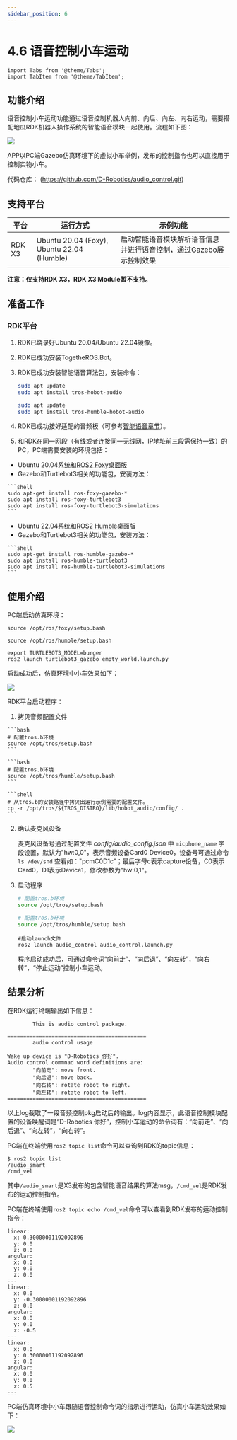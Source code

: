 ```yaml
---
sidebar_position: 6
---
```


# 4.6 语音控制小车运动

```mdx-code-block
import Tabs from '@theme/Tabs';
import TabItem from '@theme/TabItem';
```

## 功能介绍

语音控制小车运动功能通过语音控制机器人向前、向后、向左、向右运动，需要搭配地瓜RDK机器人操作系统的智能语音模块一起使用。流程如下图：

![](/../static/img/05_Robot_development/04_apps/image/car_audio_control/audio_control.jpg)

APP以PC端Gazebo仿真环境下的虚拟小车举例，发布的控制指令也可以直接用于控制实物小车。

代码仓库： (https://github.com/D-Robotics/audio_control.git)

## 支持平台

| 平台     | 运行方式      | 示例功能                       |
| -------- | ------------ | ------------------------------ |
| RDK X3 | Ubuntu 20.04 (Foxy), Ubuntu 22.04 (Humble) | 启动智能语音模块解析语音信息并进行语音控制，通过Gazebo展示控制效果 |

**注意：仅支持RDK X3，RDK X3 Module暂不支持。**

## 准备工作

### RDK平台

1. RDK已烧录好Ubuntu 20.04/Ubuntu 22.04镜像。

2. RDK已成功安装TogetheROS.Bot。

3. RDK已成功安装智能语音算法包，安装命令：

   <Tabs groupId="tros-distro">
   <TabItem value="foxy" label="Foxy">

   ```bash
   sudo apt update
   sudo apt install tros-hobot-audio
   ```

   </TabItem>
   <TabItem value="humble" label="Humble">

   ```bash
   sudo apt update
   sudo apt install tros-humble-hobot-audio
   ```

   </TabItem>
   </Tabs>

4. RDK已成功接好适配的音频板（可参考[智能语音章节](../boxs/function/hobot_audio.md)）。

5. 和RDK在同一网段（有线或者连接同一无线网，IP地址前三段需保持一致）的PC，PC端需要安装的环境包括：

 <Tabs groupId="tros-distro">
 <TabItem value="foxy" label="Foxy">

   - Ubuntu 20.04系统和[ROS2 Foxy桌面版](https://docs.ros.org/en/foxy/Installation/Ubuntu-Install-Debians.html)
   - Gazebo和Turtlebot3相关的功能包，安装方法：

    ```shell
    sudo apt-get install ros-foxy-gazebo-*
    sudo apt install ros-foxy-turtlebot3
    sudo apt install ros-foxy-turtlebot3-simulations
    ```

 </TabItem>
 <TabItem value="humble" label="Humble">

   - Ubuntu 22.04系统和[ROS2 Humble桌面版](https://docs.ros.org/en/humble/Installation/Ubuntu-Install-Debians.html)
   - Gazebo和Turtlebot3相关的功能包，安装方法：

    ```shell
    sudo apt-get install ros-humble-gazebo-*
    sudo apt install ros-humble-turtlebot3
    sudo apt install ros-humble-turtlebot3-simulations
    ```

 </TabItem>
 </Tabs>

## 使用介绍

PC端启动仿真环境：

<Tabs groupId="tros-distro">
<TabItem value="foxy" label="Foxy">

```shell
source /opt/ros/foxy/setup.bash
```

</TabItem>
<TabItem value="humble" label="Humble">

```shell
source /opt/ros/humble/setup.bash
```

</TabItem>
</Tabs>

```shell
export TURTLEBOT3_MODEL=burger
ros2 launch turtlebot3_gazebo empty_world.launch.py
```

启动成功后，仿真环境中小车效果如下：

![](/../static/img/05_Robot_development/04_apps/image/car_audio_tracking/gazebo.jpeg)

RDK平台启动程序：

1. 拷贝音频配置文件

 <Tabs groupId="tros-distro">
 <TabItem value="foxy" label="Foxy">

    ```bash
    # 配置tros.b环境
    source /opt/tros/setup.bash
    ```

 </TabItem>
 <TabItem value="humble" label="Humble">

    ```bash
    # 配置tros.b环境
    source /opt/tros/humble/setup.bash
    ```

 </TabItem>
 </Tabs>

    ```shell
    # 从tros.b的安装路径中拷贝出运行示例需要的配置文件。
    cp -r /opt/tros/${TROS_DISTRO}/lib/hobot_audio/config/ .
    ```

2. 确认麦克风设备

    麦克风设备号通过配置文件 *config/audio_config.json* 中 `micphone_name` 字段设置，默认为"hw:0,0"，表示音频设备Card0 Device0，设备号可通过命令 `ls /dev/snd` 查看如："pcmC0D1c"；最后字母c表示capture设备，C0表示Card0，D1表示Device1，修改参数为"hw:0,1"。

3. 启动程序

    <Tabs groupId="tros-distro">
    <TabItem value="foxy" label="Foxy">

    ```bash
    # 配置tros.b环境
    source /opt/tros/setup.bash
    ```

    </TabItem>

    <TabItem value="humble" label="Humble">

    ```bash
    # 配置tros.b环境
    source /opt/tros/humble/setup.bash
    ```

    </TabItem>

    </Tabs>

    ```shell
    #启动launch文件
    ros2 launch audio_control audio_control.launch.py
    ```

    程序启动成功后，可通过命令词“向前走”、“向后退”、“向左转”，“向右转”，“停止运动”控制小车运动。

## 结果分析

在RDK运行终端输出如下信息：

```shell
        This is audio control package.

============================================
        audio control usage

Wake up device is "D-Robotics 你好".
Audio control commnad word definitions are:
        "向前走": move front.
        "向后退": move back.
        "向右转": rotate robot to right.
        "向左转": rotate robot to left. 
============================================

```

以上log截取了一段音频控制pkg启动后的输出。log内容显示，此语音控制模块配置的设备唤醒词是“D-Robotics 你好”，控制小车运动的命令词有：“向前走”、“向后退”、“向左转”，“向右转”。

PC端在终端使用`ros2 topic list`命令可以查询到RDK的topic信息：

```shell
$ ros2 topic list
/audio_smart
/cmd_vel
```

其中`/audio_smart`是X3发布的包含智能语音结果的算法msg，`/cmd_vel`是RDK发布的运动控制指令。

PC端在终端使用`ros2 topic echo /cmd_vel`命令可以查看到RDK发布的运动控制指令：

```shell
linear:
  x: 0.30000001192092896
  y: 0.0
  z: 0.0
angular:
  x: 0.0
  y: 0.0
  z: 0.0
---
linear:
  x: 0.0
  y: -0.30000001192092896
  z: 0.0
angular:
  x: 0.0
  y: 0.0
  z: -0.5
---
linear:
  x: 0.0
  y: 0.30000001192092896
  z: 0.0
angular:
  x: 0.0
  y: 0.0
  z: 0.5
---
```

PC端仿真环境中小车跟随语音控制命令词的指示进行运动，仿真小车运动效果如下：

![](/../static/img/05_Robot_development/04_apps/image/car_audio_control/move.gif)
